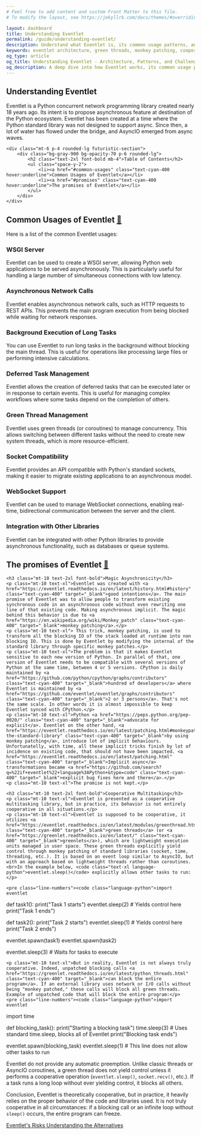 ```yaml
---
# Feel free to add content and custom Front Matter to this file.
# To modify the layout, see https://jekyllrb.com/docs/themes/#overriding-theme-defaults

layout: dashboard
title: Understanding Eventlet
permalink: /guide/understanding-eventlet/
description: Understand what Eventlet is, its common usage patterns, and why its architecture based on green threads and monkey patching introduces challenges for modern Python applications.
keywords: eventlet architecture, green threads, monkey patching, cooperative multitasking, python concurrency, eventlet problems, eventlet patterns
og_type: article
og_title: Understanding Eventlet - Architecture, Patterns, and Challenges
og_description: A deep dive into how Eventlet works, its common usage patterns, and the inherent challenges that make migration to modern alternatives necessary.
---
```


<section>
    <h1 class="text-4xl font-bold">Understanding Eventlet</h1>
    <p class="mt-10 text-xl">Eventlet is a Python concurrent network programming library created nearly 18 years ago. Its intent is to propose asynchronous feature at destination of the Python ecosystem. Eventlet has been created at a time where the Python standard library was not designed to support async. Since then, a lot of water has flowed under the bridge, and AsyncIO emerged from async waves.</p>
    
    <div class="mt-6 p-4 rounded-lg futuristic-section">
        <div class="bg-gray-900 bg-opacity-70 p-6 rounded-lg">
            <h2 class="text-2xl font-bold mb-4">Table of Contents</h2>
            <ul class="space-y-2">
                <li><a href="#common-usages" class="text-cyan-400 hover:underline">Common Usages of Eventlet</a></li>
                <li><a href="#promises" class="text-cyan-400 hover:underline">The promises of Eventlet</a></li>
            </ul>
        </div>
    </div>
</section>
<section>
    <div class="mt-10">
        <h2 id="common-usages" class="text-3xl font-bold mb-6">Common Usages of Eventlet <a href="#common-usages" class="text-xl text-cyan-400">🔗</a></h2>
        <p class="mt-10 text-xl">Here is a list of the common Eventlet usages:</p>
        <div class="grid grid-cols-1 md:grid-cols-2 lg:grid-cols-3 gap-10 mt-10">
            <div class="bg-indigo-900 p-6 rounded-lg shadow hover:shadow-xl hover:scale-110 transition-transform duration-300">
                <h3 class="text-2xl font-bold mb-3">WSGI Server</h3>
                <p>Eventlet can be used to create a WSGI server, allowing Python web applications to be served asynchronously. This is particularly useful for handling a large number of simultaneous connections with low latency.​</p>
            </div>
            <div class="bg-indigo-900 p-6 rounded-lg shadow hover:shadow-xl hover:scale-110 transition-transform duration-300">
                <h3 class="text-2xl font-bold mb-3">Asynchronous Network Calls</h3>
                <p>Eventlet enables asynchronous network calls, such as HTTP requests to REST APIs. This prevents the main program execution from being blocked while waiting for network responses.</p>
            </div>
            <div class="bg-indigo-900 p-6 rounded-lg shadow hover:shadow-xl hover:scale-110 transition-transform duration-300">
                <h3 class="text-2xl font-bold mb-3">Background Execution of Long Tasks</h3>
                <p>You can use Eventlet to run long tasks in the background without blocking the main thread. This is useful for operations like processing large files or performing intensive calculations.</p>
            </div>
            <div class="bg-indigo-900 p-6 rounded-lg shadow hover:shadow-xl hover:scale-110 transition-transform duration-300">
                <h3 class="text-2xl font-bold mb-3">Deferred Task Management</h3>
                <p>Eventlet allows the creation of deferred tasks that can be executed later or in response to certain events. This is useful for managing complex workflows where some tasks depend on the completion of others.</p>
            </div>
            <div class="bg-indigo-900 p-6 rounded-lg shadow hover:shadow-xl hover:scale-110 transition-transform duration-300">
                <h3 class="text-2xl font-bold mb-3">Green Thread Management</h3>
                <p>Eventlet uses green threads (or coroutines) to manage concurrency. This allows switching between different tasks without the need to create new system threads, which is more resource-efficient.</p>
            </div>
            <div class="bg-indigo-900 p-6 rounded-lg shadow hover:shadow-xl hover:scale-110 transition-transform duration-300">
                <h3 class="text-2xl font-bold mb-3">Socket Compatibility</h3>
                <p>Eventlet provides an API compatible with Python's standard sockets, making it easier to migrate existing applications to an asynchronous model.</p>
            </div>
            <div class="bg-indigo-900 p-6 rounded-lg shadow hover:shadow-xl hover:scale-110 transition-transform duration-300">
                <h3 class="text-2xl font-bold mb-3">WebSocket Support</h3>
                <p>Eventlet can be used to manage WebSocket connections, enabling real-time, bidirectional communication between the server and the client.</p>
            </div>
            <div class="bg-indigo-900 p-6 rounded-lg shadow hover:shadow-xl hover:scale-110 transition-transform duration-300">
                <h3 class="text-2xl font-bold mb-3">Integration with Other Libraries</h3>
                <p>Eventlet can be integrated with other Python libraries to provide asynchronous functionality, such as databases or queue systems.</p>
            </div>
        </div>
    </div>
</section>
<section>
    <h2 id="promises" class="mt-10 text-3xl font-bold">The promises of Eventlet <a href="#promises" class="text-xl text-cyan-400">🔗</a></h2>

    <h3 class="mt-10 text-2xl font-bold">Magic Asynchronicity</h3>
    <p class="mt-10 text-xl">Eventlet was created with <a href="https://eventlet.readthedocs.io/en/latest/history.html#history" class="text-cyan-400" target="_blank">good intentions</a>. The main promise of Eventlet was to allow people to transform existing synchronous code in an asynchronous code without even rewriting one line of that existing code. Making asynchronous implicit. The magic behind this behavior is due to <a href="https://en.wikipedia.org/wiki/Monkey_patch" class="text-cyan-400" target="_blank">monkey patching</a>.</p>
    <p class="mt-10 text-xl"> This trick, monkey patching, is used to transform all the blocking IO of the stack loaded at runtime into non blocking IO. This is done by Eventlet by modifying the internal of the standard library through specific monkey patches.</p>
    <p class="mt-10 text-xl">The problem is that it makes Eventlet sensitive to each new version of Python. In parallel of that, one version of Eventlet needs to be compatible with several versions of Python at the same time, between 4 or 5 versions. CPython is daily maintained by <a href="https://github.com/python/cpython/graphs/contributors" class="text-cyan-400" target="_blank">hundred of developers</a> where Eventlet is maintained by <a href="https://github.com/eventlet/eventlet/graphs/contributors" class="text-cyan-400" target="_blank">2 or 3 persons</a>. That's not the same scale. In other words it is almost impossible to keep Eventlet synced with CPython.</p>
    <p class="mt-10 text-xl">Python <a href="https://peps.python.org/pep-0020/" class="text-cyan-400" target="_blank">advocate for explicit</a>. Eventlet on the other hand, <a href="https://eventlet.readthedocs.io/en/latest/patching.html#monkeypatching-the-standard-library" class="text-cyan-400" target="_blank">by using monkey patching</a>, introduce lot of implicit behaviours. Unfortunatelly, with time, all these implicit tricks finish by lot of incidence on existing code, that should not have been impacted. <a href="https://eventlet.readthedocs.io/en/latest/patching.html" class="text-cyan-400" target="_blank">Implicit async</a> transformations became <a href="https://github.com/search?q=%22if+eventlet%22+language%3APython+&type=code" class="text-cyan-400" target="_blank">explicit bug fixes here and there</a>.</p>
    <p class="mt-10 text-xl">The promise is not kept.</p>

    <h3 class="mt-10 text-2xl font-bold">Cooperative Multitasking</h3>
    <p class="mt-10 text-xl">Eventlet is presented as a cooperative multitasking library, but in practice, its behavior is not entirely cooperative in all situations.</p>
    <p class="mt-10 text-xl">Eventlet is supposed to be cooperative, it utilizes <a href="https://eventlet.readthedocs.io/en/latest/modules/greenthread.html" class="text-cyan-400" target="_blank">green threads</a> (or <a href="https://greenlet.readthedocs.io/en/latest/" class="text-cyan-400" target="_blank">greenlets</a>), which are lightweight execution units managed in user space. These green threads explicitly yield control through monkey patching of standard libraries (socket, time, threading, etc.). It is based on an event loop similar to AsyncIO, but with an approach based on lightweight threads rather than coroutines.<br>In the example below, <code class="text-xl language-python">eventlet.sleep()</code> explicitly allows other tasks to run:</p>

    <pre class="line-numbers"><code class="language-python">import eventlet

def task1():
    print("Task 1 starts")
    eventlet.sleep(2)  # Yields control here
    print("Task 1 ends")

def task2():
    print("Task 2 starts")
    eventlet.sleep(1)  # Yields control here
    print("Task 2 ends")

eventlet.spawn(task1)
eventlet.spawn(task2)

eventlet.sleep(3)  # Waits for tasks to execute</code></pre>

    <p class="mt-10 text-xl">But in reality, Eventlet is not always truly cooperative. Indeed, unpatched blocking calls <a href="https://greenlet.readthedocs.io/en/latest/python_threads.html" class="text-cyan-400" target="_blank">can block the entire program</a>. If an external library uses network or I/O calls without being "monkey patched," these calls will block all green threads. Example of unpatched code that will block the entire program:</p>
    <pre class="line-numbers"><code class="language-python">import eventlet
import time

def blocking_task():
    print("Starting a blocking task")
    time.sleep(3)  # Uses standard time.sleep, blocks all of Eventlet
    print("Blocking task ends")

eventlet.spawn(blocking_task)
eventlet.sleep(1)  # This line does not allow other tasks to run</code></pre>
    <p class="mt-10 text-xl">Eventlet do not provide any automatic preemption. Unlike classic threads or AsyncIO coroutines, a green thread does not yield control unless it performs a cooperative operation (<code class="text-xl language-python">eventlet.sleep()</code>, <code class="text-xl language-python">socket.recv()</code>, etc.). If a task runs a long loop without ever yielding control, it blocks all others.</p>
    <p class="mt-10 text-xl">Conclusion, Eventlet is theoretically cooperative, but in practice, it heavily relies on the proper behavior of the code and libraries used. It is not truly cooperative in all circumstances: if a blocking call or an infinite loop without <code class="text-xl language-python">sleep()</code> occurs, the entire program can freeze.</p>
</section>
<div class="mt-10 flex justify-between">
    <a href="{{ site.baseurl }}{% link guide/risks.md %}" class="inline-block bg-gradient-to-r from-yellow-400 to-yellow-600 text-gray-900 font-semibold py-3 px-8 rounded hover:scale-105 transition-transform">
        <i class="fas fa-arrow-left mr-2"></i>Eventlet's Risks
    </a>
    <a href="{{ site.baseurl }}{% link guide/alternatives.md %}" class="inline-block bg-gradient-to-r from-cyan-400 to-blue-600 text-gray-900 font-semibold py-3 px-8 rounded hover:scale-105 transition-transform">
        Understanding the Alternatives<i class="fas fa-arrow-right ml-2"></i>
    </a>
</div>